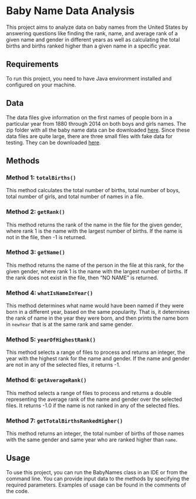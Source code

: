 # Baby Name Data Analysis

This project aims to analyze data on baby names from the United States by answering questions like finding the rank, name, and average rank of a given name and gender in different years as well as calculating the total births and births ranked higher than a given name in a specific year.

## Requirements

To run this project, you need to have Java environment installed and configured on your machine.

## Data

The data files give information on the first names of people born in a particular year from 1880 through 2014 on both boys and girls names. The zip folder with all the baby name data can be downloaded [here](http://www.dukelearntoprogram.com/course2/data/us_babynames.zip). Since these data files are quite large, there are three small files with fake data for testing. They can be downloaded [here](https://www.dukelearntoprogram.com//course2/data/us_babynames_small.zip).

## Methods

### Method 1: `totalBirths()`

This method calculates the total number of births, total number of boys, total number of girls, and total number of names in a file.

### Method 2: `getRank()`

This method returns the rank of the name in the file for the given gender, where rank 1 is the name with the largest number of births. If the name is not in the file, then -1 is returned.

### Method 3: `getName()`

This method returns the name of the person in the file at this rank, for the given gender, where rank 1 is the name with the largest number of births. If the rank does not exist in the file, then “NO NAME” is returned.

### Method 4: `whatIsNameInYear()`

This method determines what name would have been named if they were born in a different year, based on the same popularity. That is, it determines the rank of name in the year they were born, and then prints the name born in `newYear` that is at the same rank and same gender.

### Method 5: `yearOfHighestRank()`

This method selects a range of files to process and returns an integer, the year with the highest rank for the name and gender. If the name and gender are not in any of the selected files, it returns -1.

### Method 6: `getAverageRank()`

This method selects a range of files to process and returns a double representing the average rank of the name and gender over the selected files. It returns -1.0 if the name is not ranked in any of the selected files.

### Method 7: `getTotalBirthsRankedHigher()`

This method returns an integer, the total number of births of those names with the same gender and same year who are ranked higher than `name`.

## Usage

To use this project, you can run the BabyNames class in an IDE or from the command line. You can provide input data to the methods by specifying the required parameters. Examples of usage can be found in the comments of the code.

